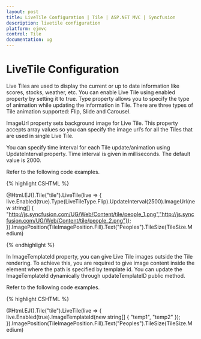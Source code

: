 ```yaml
---
layout: post
title: LiveTile Configuration | Tile | ASP.NET MVC | Syncfusion
description: livetile configuration
platform: ejmvc
control: Tile
documentation: ug
---
```


# LiveTile Configuration

Live Tiles are used to display the current or up to date information like scores, stocks, weather, etc. You can enable Live Tile using enabled property by setting it to true. Type property allows you to specify the type of animation while updating the information in Tile. There are three types of Tile animation supported: Flip, Slide and Carousel.

ImageUrl property sets background image for Live Tile. This property accepts array values so you can specify the image url’s for all the Tiles that are used in single Live Tile. 

You can specify time interval for each Tile update/animation using UpdateInterval property. Time interval is given in milliseconds. The default value is 2000.

Refer to the following code examples.


{% highlight CSHTML %}


@Html.EJ().Tile("tile").LiveTile(live => { live.Enabled(true).Type(LiveTileType.Flip).UpdateInterval(2500).ImageUrl(new string[] { "http://js.syncfusion.com/UG/Web/Content/tile/people_1.png","http://js.syncfusion.com/UG/Web/Content/tile/people_2.png"}); }).ImagePosition(TileImagePosition.Fill).Text("Peoples").TileSize(TileSize.Medium)                    

{% endhighlight %}


In ImageTemplateId property, you can give Live Tile images outside the Tile rendering. To achieve this, you are required to give image content inside the element where the path is specified by template id. You can update the ImageTemplateId dynamically through updateTemplateID public method.

Refer to the following code examples. 


{% highlight CSHTML %}


@Html.EJ().Tile("tile").LiveTile(live => { live.Enabled(true).ImageTemplateId(new string[] { "temp1", "temp2" }); }).ImagePosition(TileImagePosition.Fill).Text("Peoples").TileSize(TileSize.Medium)



<div id="temp1" style="background-image:url('http://js.syncfusion.com/ug/web/content/tile/people_1.png'); width:100%; height:100%;">

</div>

<div id="temp2" style="background-image: url('http://js.syncfusion.com/ug/web/content/tile/people_2.png'); width:100%; height:100%;">

</div>

{% endhighlight %}

You can specify the array of images for Live Tile through CSS classes by using ImageClass property and you can define the desired styles in the specified class.

Refer to the following code examples.


{% highlight CSHTML %}


@Html.EJ().Tile("tile").LiveTile(live => { live.Enabled(true).ImageClass(new string[] { "people1", "people2" }); }).ImagePosition(TileImagePosition.Fill).Text("Peoples").TileSize(TileSize.Medium)

<style>

	.people1 
	{

		background-image: url('http://js.syncfusion.com/UG/Web/Content/tile/people_1.png');

	}



	.people2 
	{

		background-image: url('http://js.syncfusion.com/UG/Web/Content/tile/people_2.png');

	}

</style>

{% endhighlight %}


